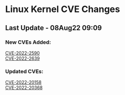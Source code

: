 
# **Linux Kernel CVE Changes**

## Last Update - 08Aug22 09:09

### **New CVEs Added:**

[CVE-2022-2590](cves/CVE-2022-2590)  
[CVE-2022-2639](cves/CVE-2022-2639)  


### **Updated CVEs:**

[CVE-2022-20158](cves/CVE-2022-20158)  
[CVE-2022-20368](cves/CVE-2022-20368)  
